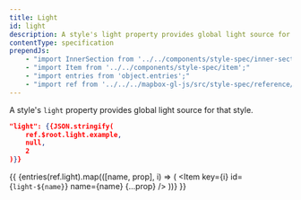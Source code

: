 ```yaml
---
title: Light
id: light
description: A style's light property provides global light source for that style.
contentType: specification
prependJs:
    - "import InnerSection from '../../components/style-spec/inner-section';"
    - "import Item from '../../components/style-spec/item';"
    - "import entries from 'object.entries';"
    - "import ref from '../../../mapbox-gl-js/src/style-spec/reference/latest';"
---
```


A style's `light` property provides global light source for that style.

```json
"light": {{JSON.stringify(
    ref.$root.light.example,
    null,
    2
)}}
```

<!--
START GENERATED CONTENT:
Content in this section is generated directly using the Mapbox Style
Specification. To update any content displayed in this section, make edits to:
https://github.com/mapbox/mapbox-gl-js/blob/master/src/style-spec/reference/v8.json.
-->
{{
<InnerSection>
    {entries(ref.light).map(([name, prop], i) => (
        <Item
            key={i}
            id={`light-${name}`}
            name={name}
            {...prop}
        />
    ))}
</InnerSection>
}}
<!-- END GENERATED CONTENT -->
